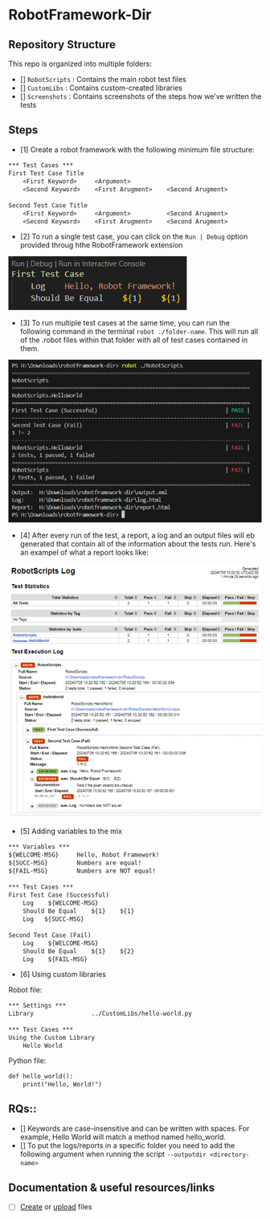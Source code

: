 # RobotFramework-Dir

## Repository Structure

This repo is organized into multiple folders:
- [] `RobotScripts` : Contains the main robot test files 
- [] `CustomLibs`   : Contains custom-created libraries
- [] `Screenshots`  : Contains screenshots of the steps how we've written the tests

## Steps

- [1] Create a robot framework with the following minimum file structure:

```
*** Test Cases ***
First Test Case Title
    <First Keyword>     <Argument>
    <Second Keyword>    <First Arugment>    <Second Arugment>

Second Test Case Title
    <First Keyword>     <Argument>          <Second Arugment>
    <Second Keyword>    <First Arugment>    <Second Arugment>
```

- [2] To run a single test case, you can click on the `Run | Debug` option provided throug hthe RobotFramework extension

![Exp](./Screenshots/1.PNG)

- [3] To run multiple test cases at the same time, you can run the following command in the terminal `robot ./folder-name`. This will run all of the .robot files within that folder with all of test cases contained in them.

![Exp](./Screenshots/2.PNG)

- [4] After every run of the test, a report, a log and an output files will eb generated that contain all of the information about the tests run. Here's an exampel of what a report looks like:

![Exp](./Screenshots/3.PNG)

- [5] Adding variables to the mix

```
*** Variables ***
${WELCOME-MSG}     Hello, Robot Framework!
${SUCC-MSG}        Numbers are equal!
${FAIL-MSG}        Numbers are NOT equal!

*** Test Cases ***
First Test Case (Successful)
    Log    ${WELCOME-MSG}
    Should Be Equal    ${1}    ${1}
    Log   ${SUCC-MSG}

Second Test Case (Fail)
    Log    ${WELCOME-MSG}
    Should Be Equal    ${1}    ${2}
    Log    ${FAIL-MSG}
```

- [6] Using custom libraries

Robot file:
```
*** Settings ***
Library                ../CustomLibs/hello-world.py   

*** Test Cases ***
Using the Custom Library
    Hello World
```

Python file:
```
def hello_world():
    print("Hello, World!")
```

## RQs::

- [] Keywords are case-insensitive and can be written with spaces. For example, Hello World will match a method named hello_world.
- [] To put the logs/reports in a specific folder you need to add the following argument when running the script `--outputdir <directory-name>`

## Documentation & useful resources/links

- [ ] [Create](https://docs.gitlab.com/ee/user/project/repository/web_editor.html#create-a-file) or [upload](https://docs.gitlab.com/ee/user/project/repository/web_editor.html#upload-a-file) files